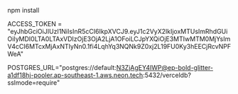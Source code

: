 npm install

ACCESS_TOKEN = "eyJhbGciOiJIUzI1NiIsInR5cCI6IkpXVCJ9.eyJ1c2VyX2lkIjoxMTUsImRhdGUiOiIyMDI0LTA0LTAxVDIzOjE3OjA2LjA1OFoiLCJpYXQiOjE3MTIwMTM0MjYsImV4cCI6MTcxMjAxNTIyNn0.1fi4LqhYq3NQNk9Z0xj2L19FU0Ky3hEECjRcvNPFWeA"

POSTGRES_URL="postgres://default:N3ZjAgEY4IWP@ep-bold-glitter-a1df18hj-pooler.ap-southeast-1.aws.neon.tech:5432/verceldb?sslmode=require"

